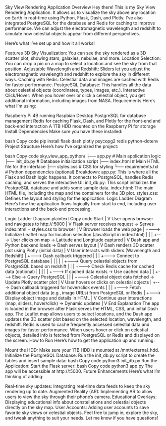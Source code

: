 
Sky View Rendering Application
Overview
Hey there! This is my Sky View Rendering Application. It allows us to visualize the sky above any location on Earth in real-time using Python, Flask, Dash, and Plotly. I’ve also integrated PostgreSQL for the database and Redis for caching to improve performance. We can adjust the electromagnetic wavelength and redshift to simulate how celestial objects appear from different perspectives.

Here’s what I’ve set up and how it all works!

Features
3D Sky Visualization: You can see the sky rendered as a 3D scatter plot, showing stars, galaxies, nebulae, and more.
Location Selection: You can drop a pin on a map to select a location and see the sky from that position.
Adjustable Wavelength and Redshift: Sliders let you adjust the electromagnetic wavelength and redshift to explore the sky in different ways.
Caching with Redis: Celestial data and images are cached with Redis for faster performance.
PostgreSQL Database: This handles all the data about celestial objects (coordinates, types, images, etc.).
Interactive Click/Hover: When you hover over or click a celestial object, you get additional information, including images from NASA.
Requirements
Here’s what I’m using:

Raspberry Pi 4B running Raspbian Desktop
PostgreSQL for database management
Redis for caching
Flask, Dash, and Plotly for the front-end and back-end interaction
A 1TB HDD mounted on the Raspberry Pi for storage
Install Dependencies
Make sure you have these installed:

bash
Copy code
pip install flask dash plotly psycopg2 redis python-dotenv
Project Structure
Here’s how I’ve organized the project:

bash
Copy code
sky_view_app_python/
├── app.py               # Main application logic
├── init_db.py           # Database initialization script
├── index.html           # Main HTML file for the interface
├── styles.css           # CSS for styling
└── requirements.txt     # Python dependencies (optional)
Breakdown:
app.py: This is where all the Flask and Dash logic happens. It connects to PostgreSQL, handles Redis caching, and serves the interactive UI.
init_db.py: This script initializes the PostgreSQL database and adds some sample data.
index.html: The main HTML file, including the map and the containers for the 3D plot.
styles.css: Defines the layout and styling for the application.
Logic Ladder Diagram
Here’s how the application flows logically from start to end, including user interactions and the back-end processing.

Logic Ladder Diagram
plaintext
Copy code
Start
  |
  V
User opens browser and navigates to http://<raspberry-pi-ip>:5000
  |
  V
Flask server receives request -> Serves index.html + styles.css to browser
  |
  V
Browser loads the web page
  |
  +---> Initialize Leaflet map for location selection (JavaScript in index.html)
  |        |
  |        +---> User clicks on map -> Latitude and Longitude captured
  |
  V
Dash app and Python backend loads -> Dash serves layout
  |
  V
Dash renders 3D scatter plot using Plotly (initial data)
  |
  V
User interacts with sliders (Wavelength and Redshift)
  |
  +---> Dash callback triggered
  |        |
  |        +---> Connect to PostgreSQL database
  |        |        |
  |        |        +---> Query celestial objects from PostgreSQL based on redshift
  |        |
  |        +---> Check Redis cache for cached data (optional)
  |        |        |
  |        |        +---> If cached data exists -> Use cached data
  |        |        +---> Else -> Query PostgreSQL
  |        |
  |        +---> Celestial object data fetched -> Update Plotly scatter plot
  |
  V
User hovers or clicks on celestial objects
  |
  +---> Dash callback triggered for hover/click events
  |        |
  |        +---> Fetch additional object data (e.g., image URLs) from PostgreSQL or Redis
  |        +---> Display object image and details in HTML
  |
  V
Continue user interactions (map, sliders, hover/click) -> Dynamic updates
  |
  V
End
Explanation
The app is loaded in the browser after Flask serves the HTML, CSS, and initial Dash app.
The Leaflet map allows users to select locations, and the Dash app updates the 3D scatter plot based on the selected location, wavelength, and redshift.
Redis is used to cache frequently accessed celestial data and images for faster performance.
When users hover or click on celestial objects, detailed info is fetched from PostgreSQL or Redis and displayed on the screen.
How to Run
Here’s how to get the application up and running:

Mount the HDD: Make sure your 1TB HDD is mounted at /mnt/external_hdd.
Initialize the PostgreSQL Database:
Run the init_db.py script to create the tables and insert sample data:
bash
Copy code
python3 init_db.py
Run the Application:
Start the Flask server:
bash
Copy code
python3 app.py
The app will be accessible at http://<raspberry-pi-ip>:5000.
Future Enhancements
Here’s what I’m thinking of adding:

Real-time sky updates: Integrating real-time data feeds to keep the sky rendering up to date.
Augmented Reality (AR): Implementing AR to allow users to view the sky through their phone’s camera.
Educational Overlays: Displaying educational info about constellations and celestial objects directly on the sky map.
User Accounts: Adding user accounts to save favorite sky views or celestial objects.
Feel free to jump in, explore the sky, and tweak anything to suit your needs. Let me know if you have questions!













